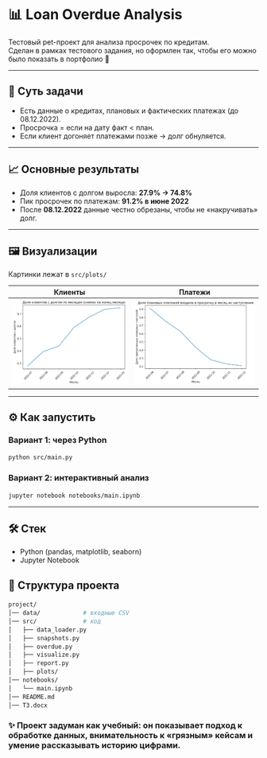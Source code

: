 # 📊 Loan Overdue Analysis

Тестовый pet-проект для анализа просрочек по кредитам.  
Сделан в рамках тестового задания, но оформлен так, чтобы его можно было показать в портфолио 🚀  

---

## 🔎 Суть задачи
- Есть данные о кредитах, плановых и фактических платежах (до 08.12.2022).  
- Просрочка = если на дату факт < план.  
- Если клиент догоняет платежами позже → долг обнуляется.  

---

## 📈 Основные результаты
- Доля клиентов с долгом выросла: **27.9% → 74.8%**  
- Пик просрочек по платежам: **91.2% в июне 2022**  
- После **08.12.2022** данные честно обрезаны, чтобы не «накручивать» долг.  

---

## 🖼 Визуализации
Картинки лежат в `src/plots/`  

| Клиенты                           | Платежи                                   |
|-----------------------------------|-------------------------------------------|
| ![clients](src/plots/clients.png) | ![instalments](src/plots/instalments.png) |

---

## ⚙️ Как запустить
### Вариант 1: через Python
```bash
python src/main.py
```
### Вариант 2: интерактивный анализ
```bash
jupyter notebook notebooks/main.ipynb
```

---

## 🛠 Стек

- Python (pandas, matplotlib, seaborn)
- Jupyter Notebook

## 📂 Структура проекта
```bash
project/
│── data/            # входные CSV
│── src/             # код
│   ├── data_loader.py
│   ├── snapshots.py
│   ├── overdue.py
│   ├── visualize.py
│   ├── report.py
│   ├── plots/ 
│── notebooks/
│   └── main.ipynb
│── README.md
│── ТЗ.docx
```
### ✨ Проект задуман как учебный: он показывает подход к обработке данных, внимательность к «грязным» кейсам и умение рассказывать историю цифрами.

